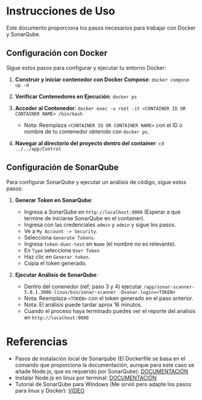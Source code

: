 # Instrucciones de Uso

Este documento proporciona los pasos necesarios para trabajar con Docker y SonarQube.

## Configuración con Docker

Sigue estos pasos para configurar y ejecutar tu entorno Docker:

1. **Construir y iniciar contenedor con Docker Compose**: `docker compose up -d`

2. **Verificar Contenedores en Ejecución**: `docker ps`

3. **Acceder al Contenedor**: `docker exec -u root -it <CONTAINER ID OR CONTAINER NAME> /bin/bash`
    - Nota: Reemplaza `<CONTAINER ID OR CONTAINER NAME>` con el ID o nombre de tu contenedor obtenido con `docker ps`.

4. **Navegar al directorio del proyecto dentro del container**: `cd ../../app/Control`



## Configuración de SonarQube

Para configurar SonarQube y ejecutar un análisis de código, sigue estos pasos:

1. **Generar Token en SonarQube**:
    - Ingresa a SonarQube en `http://localhost:9000` (Esperar a que termine de iniciarse SonarQube en el container).
    - Ingresa con las credenciales `admin` y `admin` y sigue los pasos.
    - Ve a `My Account -> Security`.
    - Selecciona `Generate Tokens`.
    - Ingresa `token-duoc-test` en `Name` (el nombre no es relevante).
    - En `Type` selecciona `User Token`
    - Haz clic en `Generar token`.
    - Copia el token generado.

2. **Ejecutar Análisis de SonarQube**:
    - Dentro del conenedor (ref; paso 3 y 4) ejecutar `/app/sonar-scanner-5.0.1.3006-linux/bin/sonar-scanner -Dsonar.login=<TOKEN>`
    - Nota: Reemplaza `<TOKEN>` con el token generado en el paso anterior.
    - Nota: El análisis puede tardar aprox 16 minutos.
    - Cuando el proceso haya terminado puedes ver el reporte del analisis en `http://localhost:9000`


# Referencias
  - Pasos de instalación local de Sonarqube (El Dockerfile se basa en el comando que proporciona la documentación, aunque para este caso se añade Node.js, que es requerido por SonarQube): [DOCUMENTACIÓN](https://docs.sonarsource.com/sonarqube/latest/try-out-sonarqube/)
  - Instalar Node.js en linux por terminal: [DOCUMENTACIÓN](https://github.com/nodesource/distributions#installation-instructions)
  - Tutorial de SonarQube para Windows (Me sirvió pero adapte los pasos para linux y Docker): [VIDEO](https://www.youtube.com/watch?v=6pLj3KVglFA)
